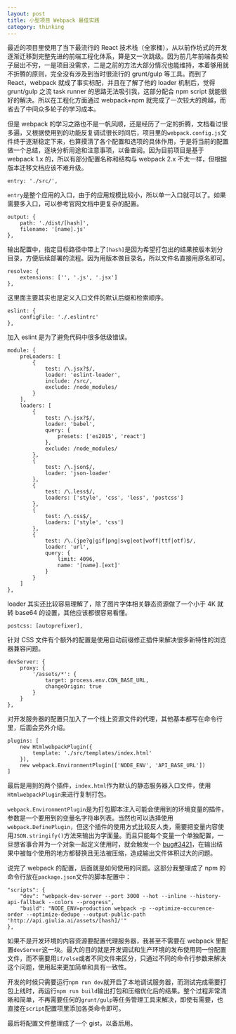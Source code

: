 ```yaml
---
layout: post
title: 小型项目 Webpack 最佳实践
category: thinking
---
```


最近的项目里使用了当下最流行的 React 技术栈（全家桶），从以前作坊式的开发逐渐迁移到完整先进的前端工程化体系，算是又一次跳级。因为前几年前端各类轮子层出不穷，一是项目没需求，二是之前的方法大部分情况也能维持，本着够用就不折腾的原则，完全没有涉及到当时很流行的 grunt/gulp 等工具。而到了 React，webpack 就成了事实标配，并且在了解了他的 loader 机制后，觉得 grunt/gulp 之流 task runner 的思路无法吸引我，这部分配合 npm script 就能很好的解决。所以在工程化方面通过 webpack+npm 就完成了一次较大的跨越，而省去了中间众多轮子的学习成本。

但是 webpack 的学习之路也不是一帆风顺，还是经历了一定的折腾，文档看过很多遍，又根据使用到的功能反复调试很长时间后，项目里的`webpack.config.js`文件终于逐渐稳定下来，也算摸清了各个配置和选项的具体作用，于是将当前的配置做一个总结，逐块分析用途和注意事项，以备查阅。因为目前项目是基于 webpack 1.x 的，所以有部分配置名称和结构与 webpack 2.x 不太一样，但根据版本迁移文档应该不难升级。

 	entry: './src/',

`entry`是整个应用的入口，由于的应用规模比较小，所以单一入口就可以了。如果需要多入口，可以参考官网文档中更复杂的配置。

	output: {
		path: './dist/[hash]',
		filename: '[name].js'
	},

输出配置中，指定目标路径中带上了`[hash]`是因为希望打包出的结果按版本划分目录，方便后续部署的流程。因为用版本做目录名，所以文件名直接用原名即可。

	resolve: {
		extensions: ['', '.js', '.jsx']
	},

这里面主要其实也是定义入口文件的默认后缀和检索顺序。

	eslint: {
		configFile: './.eslintrc'
	},

加入 eslint 是为了避免代码中很多低级错误。

	module: {
		preLoaders: [
			{
				test: /\.jsx?$/,
				loader: 'eslint-loader',
				include: /src/,
				exclude: /node_modules/
			}
		],
		loaders: [
			{
				test: /\.jsx?$/,
				loader: 'babel',
				query: {
					presets: ['es2015', 'react']
				},
				exclude: /node_modules/
			},
			{
				test: /\.json$/,
				loader: 'json-loader'
			},
			{
				test: /\.less$/,
				loaders: ['style', 'css', 'less', 'postcss']
			},
			{
				test: /\.css$/,
				loaders: ['style', 'css']
			},
			{
				test: /\.(jpe?g|gif|png|svg|eot|woff|ttf|otf)$/,
				loader: 'url',
				query: {
					limit: 4096,
					name: '[name].[ext]'
				}
			}
		]
	},

loader 其实还比较容易理解了，除了图片字体相关静态资源做了一个小于 4K 就转 base64 的设置，其他应该都很容易看懂。

	postcss: [autoprefixer],

针对 CSS 文件有个额外的配置是使用自动前缀修正插件来解决很多新特性的浏览器兼容问题。

	devServer: {
		proxy: {
			'/assets/*': {
				target: process.env.CDN_BASE_URL,
				changeOrigin: true
			}
		}
	},

对开发服务器的配置只加入了一个线上资源文件的代理，其他基本都写在命令行里，后面会另外介绍。

	plugins: [
		new HtmlwebpackPlugin({
			template: './src/templates/index.html'
		}),
		new webpack.EnvironmentPlugin(['NODE_ENV', 'API_BASE_URL'])
	]

最后是用到的两个插件，`index.html`作为默认的静态服务器入口文件，使用`HtmlwebpackPlugin`来进行复制打包。

`webpack.EnvironmentPlugin`是为打包脚本注入可能会使用到的环境变量的插件，参数是一个要用到的变量名字符串列表。当然也可以选择使用`webpack.DefinePlugin`，但这个插件的使用方式比较反人类，需要把变量内容使用`JSON.stringify()`方法来输出为字面量。而且只能每个变量一个单独配置，一旦想省事合并为一个对象一起定义使用时，就会触发一个 [bug#3421](https://github.com/webpack/webpack/issues/3421)，在输出结果中被每个使用的地方都替换且无法被压缩，造成输出文件体积过大的问题。

说完了 webpack 的配置，后面就是如何使用的问题。这部分我整理成了 npm 的命令行放在`package.json`文件的脚本配置中：

	"scripts": {
		"dev": "webpack-dev-server --port 3000 --hot --inline --history-api-fallback --colors --progress",
		"build": "NODE_ENV=production webpack -p --optimize-occurence-order --optimize-dedupe --output-public-path 'http://api.giulia.ai/assets/[hash]/'"
	},

如果不是开发环境的内容资源要配置代理服务器，我甚至不需要在 webpack 里配置`devServer`这一块。最大的目的就是开发调试和生产环境的发布使用同一份配置文件，而不需要用`if/else`或者不同文件来区分，只通过不同的命令行参数来解决这个问题，使用起来更加简单和具有一致性。

开发的时候只需要运行`npm run dev`就开启了本地调试服务器，而测试完成需要打包上线时，再运行`npm run build`输出打包和压缩优化后的结果。整个过程非常清晰和简单，不再需要任何的`grunt/gulp`等任务管理工具来解决，即使有需要，也直接在`script`配置项里添加各类命令即可。

最后将配置文件整理成了一个 gist，以备后用。

<script src="https://gist.github.com/mytharcher/89891ce55f6b98930c57351bbf3a23af.js"></script>
